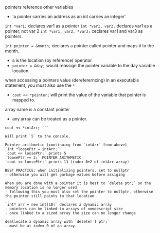pointers reference other variables
- 'a pointer carries an address as an int carries an integer'

`int *var1;` declares var1 as a pointer
`int *var1, var2;` declares var1 as a pointer, not var 2
`int *var1, var2, *var3;` ceclares var1 and var3 as pointers.

`int pointer = &month;` declares a pointer called pointer and maps it to the month.
- `&` is the location (by reference) operator.
- `pointer = &day;` would reassign the pointer variable to the day variable location.

when accessing a pointers value (derefererncing) in an executable statement, you 
must also use the `*`
- `cout << *pointer;` will print the value of the variable that pointer is mapped to.

array name is a constant pointer
- any array can be treated as a pointer.
``` int intArr[3] = {5, 9, 11};
cout << *intArr; ```

Will print `5` to the console.

Pointer arithmetic (continuing from `intArr` from above)
`int *loosePtr = intArr;`
`cout << loosePtr;` prints 5
`loosePtr += 2;` POINTER ARITHMETIC
`cout << loosePtr;` prints 11 (index 0+2 of intArr array)

BEST PRACTICE: when initializing pointers, set to nullptr
- otherwise you will get garbage values before assiging

When you are done with a pointer it is best to `delete ptr;` so the memory location is no longer used
- following this you must also set the pointer to nullptr, otherwise the pointer still points to that location

`int* arr = new int[10]` declares a dynamic array
- pointers can be linked to arrays of nondescript size
- once linked to a sized array the size can no longer change

deallocate a dynamic array with `delete[ ] ptr;`
- must be at index 0 of an array.